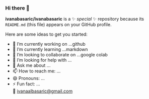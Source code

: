 ### Hi there 👋


**ivanabasaric/ivanabasaric** is a ✨ _special_ ✨ repository because its `README.md` (this file) appears on your GitHub profile.

Here are some ideas to get you started:

- 🔭 I’m currently working on ...github
- 🌱 I’m currently learning ...markdown
- 👯 I’m looking to collaborate on ...google colab
- 🤔 I’m looking for help with ...
- 💬 Ask me about ...
- 📫 How to reach me: ...
- 😄 Pronouns: ...
- ⚡ Fun fact: ...\
:email: ivanaalbasaric@gmail.com
